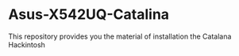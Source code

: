 # Asus-X542UQ-Catalina
This repository provides you the material of installation the Catalana Hackintosh
